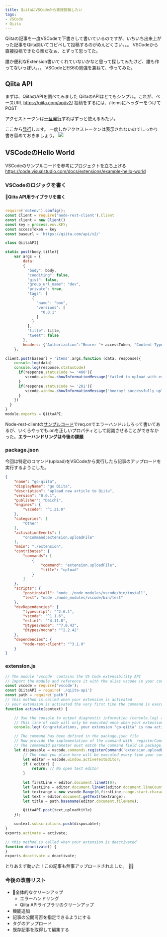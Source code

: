```yaml
---
title: QiitaにVSCodeから直接投稿したい
tags: 
- VSCode
- Qiita
---
```

Qiitaの記事を一度VSCodeで下書きして書いているのですが、いちいち出来上がった記事をQiita開いてコピペして投稿するのがめんどくさい。。。
VSCodeから直接投稿できたら楽だなぁ、とずって思ってた。

誰か便利なExtension書いてくれていないかなと思って探してみたけど、誰も作ってないっぽい。。。
VSCodeとES6の勉強を兼ねて、作ってみた。

## Qiita API
まずは、QiitaのAPIを調べてみました
QiitaのAPIはとてもシンプル。これが、ベースURL https://qiita.com/api/v2/
投稿をするには、/itemsにヘッダーをつけてPOST

アクセストークンは[一旦発行](https://qiita.com/api/v2/docs#%E8%AA%8D%E8%A8%BC%E8%AA%8D%E5%8F%AF)すればずっと使えるみたい。

ここから[発行](https://qiita.com/settings/applications)します。
一度しかアクセストークンは表示されないのでしっかり書き留めておきましょう。
![](https://cloud.box.com/shared/static/syo3chx0kbpc0j7gxmseq9wd2oinhcuh.png) 

## VSCodeのHello World
VSCodeのサンプルコードを参考にプロジェクトを立ち上げる
https://code.visualstudio.com/docs/extensions/example-hello-world


### VSCodeのロジックを書く

**Qiita API用ライブラリを書く**

```javascript

require('dotenv').config();
const Client = require('node-rest-client').Client
const client = new Client()
const key = process.env.KEY;
const accessToken = key
const baseurl = 'https://qiita.com/api/v2/'

class QiitaAPI{

static post(body,title){
    var args = {
        data: 
        {
          "body": body,
          "coediting": false,
          "gist": false,
          "group_url_name": "dev",
          "private": true,
          "tags": [
            {
              "name": "box",
              "versions": [
                "0.0.1"
              ]
            }
          ],
          "title": title,
          "tweet": false
        },
        headers: {"Authorization":"Bearer "+ accessToken, "Content-Type": "application/json" }
    };

client.post(baseurl + 'items',args,function (data, response){
    console.log(data)
    console.log(response.statusCode)
      if(response.statusCode >= '400'){
         vscode.window.showInformationMessage('failed to upload with error ' + response.statusCode)
      }
      if(response.statusCode >= '201'){
         vscode.window.showInformationMessage('hooray! successfully uploaded')
      }
    })
  }
}
module.exports = QiitaAPI;
```

Node-rest-clientの[サンプルコード](https://www.npmjs.com/package/node-rest-client)でreq.onでエラーハンドルしろって書いてあるが、いくらやっても.onを正しいプロパティとして認識させることができなかった。**エラーハンドリングは今後の課題**


### package.json
今回は特定のコマンド(upload)をVSCodeから実行したら記事のアップロードを実行するようにした。

```json:package.json
{
    "name": "go-qiita",
    "displayName": "go Qiita",
    "description": "upload new article to Qiita",
    "version": "0.0.1",
    "publisher": "Daichi",
    "engines": {
        "vscode": "^1.21.0"
    },
    "categories": [
        "Other"
    ],
    "activationEvents": [
        "onCommand:extension.uploadFile"
    ],
    "main": "./extension",
    "contributes": {
        "commands": [
            {
                "command": "extension.uploadFile",
                "title": "upload"
            }
        ]
    },
    "scripts": {
        "postinstall": "node ./node_modules/vscode/bin/install",
        "test": "node ./node_modules/vscode/bin/test"
    },
    "devDependencies": {
        "typescript": "^2.6.1",
        "vscode": "^1.1.6",
        "eslint": "^4.11.0",
        "@types/node": "^7.0.43",
        "@types/mocha": "^2.2.42"
    },
    "dependencies": {
        "node-rest-client": "^3.1.0"
    }
}

```

### extension.js

```javascript
// The module 'vscode' contains the VS Code extensibility API
// Import the module and reference it with the alias vscode in your code below
const vscode = require('vscode');
const QiitaAPI = require('./qiita-api')
const path = require('path')
// this method is called when your extension is activated
// your extension is activated the very first time the command is executed
function activate(context) {

    // Use the console to output diagnostic information (console.log) and errors (console.error)
    // This line of code will only be executed once when your extension is activated
    console.log('Congratulations, your extension "go-qiita" is now active!');

    // The command has been defined in the package.json file
    // Now provide the implementation of the command with  registerCommand
    // The commandId parameter must match the command field in package.json
    let disposable = vscode.commands.registerCommand('extension.uploadFile', function () {
        // The code you place here will be executed every time your command is executed
        let editor = vscode.window.activeTextEditor;
        if (!editor) {
            return; // No open text editor
        }
       
        let firstLine = editor.document.lineAt(0);
        let lastLine = editor.document.lineAt(editor.document.lineCount - 1);
        let textrange = new vscode.Range(0,firstLine.range.start.character,editor.document.lineCount - 1,lastLine.range.end.character);
        let text = editor.document.getText(textrange);
        let title = path.basename(editor.document.fileName);

        QiitaAPI.post(text,uploadtitle)
    });

    context.subscriptions.push(disposable);
}
exports.activate = activate;

// this method is called when your extension is deactivated
function deactivate() {
}
exports.deactivate = deactivate;
```

とりあえず動いた！この記事も無事アップロードされました。

### 今後の改善リスト
- 全体的なクリーンアップ
  - エラーハンドリング
  - Qiita APIライブラリのクリーンアップ 
- 機能追加
 - 記事の公開可否を指定できるようにする
 - タグのアップロード
 - 既存記事を取得して編集する
